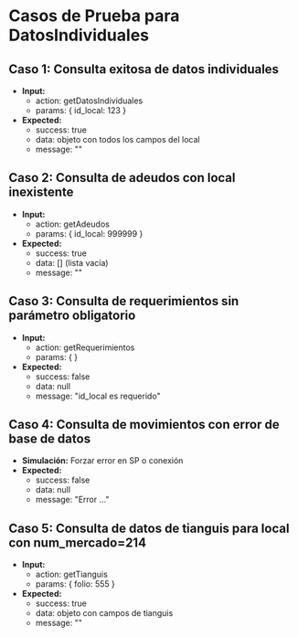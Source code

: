 # Casos de Prueba para DatosIndividuales

## Caso 1: Consulta exitosa de datos individuales
- **Input:**
  - action: getDatosIndividuales
  - params: { id_local: 123 }
- **Expected:**
  - success: true
  - data: objeto con todos los campos del local
  - message: ""

## Caso 2: Consulta de adeudos con local inexistente
- **Input:**
  - action: getAdeudos
  - params: { id_local: 999999 }
- **Expected:**
  - success: true
  - data: [] (lista vacía)
  - message: ""

## Caso 3: Consulta de requerimientos sin parámetro obligatorio
- **Input:**
  - action: getRequerimientos
  - params: { }
- **Expected:**
  - success: false
  - data: null
  - message: "id_local es requerido"

## Caso 4: Consulta de movimientos con error de base de datos
- **Simulación:** Forzar error en SP o conexión
- **Expected:**
  - success: false
  - data: null
  - message: "Error ..."

## Caso 5: Consulta de datos de tianguis para local con num_mercado=214
- **Input:**
  - action: getTianguis
  - params: { folio: 555 }
- **Expected:**
  - success: true
  - data: objeto con campos de tianguis
  - message: ""
